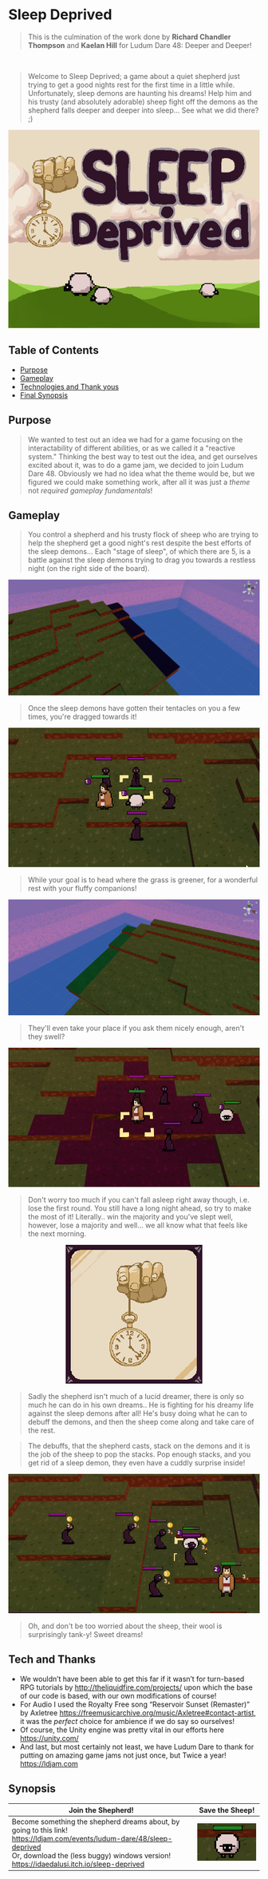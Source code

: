 # Sleep Deprived
> This is the culmination of the work done by **Richard Chandler Thompson** and **Kaelan Hill** for Ludum Dare 48: Deeper and Deeper!

<br>

> Welcome to Sleep Deprived; a game about a quiet shepherd just trying to get a good nights rest for the first time in a little while. Unfortunately, sleep demons are haunting his dreams! Help him and his trusty (and absolutely adorable) sheep fight off the demons as the shepherd falls deeper and deeper into sleep... See what we did there? ;)

<p align="center">
  <img src="https://github.com/Chandler-Thompson/Reactive-System-Tactics-RPG/blob/LudumDareVersion/Assets/CoverImage.png" />
</p>

## Table of Contents
- [Purpose](#purpose)
- [Gameplay](#gameplay)
- [Technologies and Thank yous](#tech-and-thanks)
- [Final Synopsis](#synopsis)

## Purpose

> We wanted to test out an idea we had for a game focusing on the interactability of different abilities, or as we called it a "reactive system." Thinking the best way to test out the idea, and get ourselves excited about it, was to do a game jam, we decided to join Ludum Dare 48.
> Obviously we had no idea what the theme would be, but we figured we could make something work, after all it was just a *theme* not *required gameplay fundamentals*!

## Gameplay

> You control a shepherd and his trusty flock of sheep who are trying to help the shepherd get a good night's rest despite the best efforts of the sleep demons...
> Each "stage of sleep", of which there are 5, is a battle against the sleep demons trying to drag you towards a restless night (on the right side of the board). 

<p align="center">
  <img src="https://github.com/Chandler-Thompson/Reactive-System-Tactics-RPG/blob/LudumDareVersion/Assets/losingside.gif" />
</p>

> Once the sleep demons have gotten their tentacles on you a few times, you're dragged towards it!

<p align="center">
  <img src="https://github.com/Chandler-Thompson/Reactive-System-Tactics-RPG/blob/LudumDareVersion/Assets/Knockback.gif" />
</p>

> While your goal is to head where the grass is greener, for a wonderful rest with your fluffy companions!

<p align="center">
  <img src="https://github.com/Chandler-Thompson/Reactive-System-Tactics-RPG/blob/LudumDareVersion/Assets/sleepingside.gif" />
</p>

> They'll even take your place if you ask them nicely enough, aren't they swell?

<p align="center">
  <img src="https://github.com/Chandler-Thompson/Reactive-System-Tactics-RPG/blob/LudumDareVersion/Assets/SleepSwap.gif" />
</p>

> Don't worry too much if you can't fall asleep right away though, i.e. lose the first round. You still have a long night ahead, so try to make the most of it! Literally.. win the majority and you've slept well, however, lose a majority and well... we all know what that feels like the next morning.

<p align="center">
  <img src="https://github.com/Chandler-Thompson/Reactive-System-Tactics-RPG/blob/LudumDareVersion/Assets/Ticking%20Clock.gif" />
</p>

> Sadly the shepherd isn't much of a lucid dreamer, there is only so much he can do in his own dreams.. He is fighting for his dreamy life against the sleep demons after all! He's busy doing what he can to debuff the demons, and then the sheep come along and take care of the rest.

> The debuffs, that the shepherd casts, stack on the demons and it is the job of the sheep to pop the stacks. Pop enough stacks, and you get rid of a sleep demon, they even have a cuddly surprise inside! 

<p align="center">
  <img src="https://github.com/Chandler-Thompson/Reactive-System-Tactics-RPG/blob/LudumDareVersion/Assets/DemonConversion.gif" />
</p>

> Oh, and don't be too worried about the sheep, their wool is surprisingly tank-y! Sweet dreams!

## Tech and Thanks

- We wouldn’t have been able to get this far if it wasn’t for turn-based RPG tutorials by http://theliquidfire.com/projects/ upon which the base of our code is based, with our own modifications of course!
- For Audio I used the Royalty Free song “Reservoir Sunset (Remaster)” by Axletree https://freemusicarchive.org/music/Axletree#contact-artist, it was the *perfect* choice for ambience if we do say so ourselves!
- Of course, the Unity engine was pretty vital in our efforts here https://unity.com/
- And last, but most certainly not least, we have Ludum Dare to thank for putting on amazing game jams not just once, but Twice a year! https://ldjam.com

## Synopsis

| Join the Shepherd! | Save the Sheep! |
| --- | --- |
| Become something the shepherd dreams about, by going to this link! <br> https://ldjam.com/events/ludum-dare/48/sleep-deprived <br> Or, download the (less buggy) windows version! <br> https://idaedalusi.itch.io/sleep-deprived| ![Bouncing Sheep](https://github.com/Chandler-Thompson/Reactive-System-Tactics-RPG/blob/LudumDareVersion/Assets/Bouncing%20Sheep.gif) |


